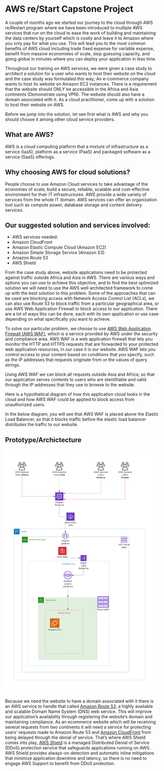 # AWS re/Start Capstone Project
A couple of months ago we started our journey to the cloud through AWS re/Restart program where we have been introduced to multiple AWS services that run on the cloud to ease the work of building and maintaining the data centers by yourself which is costly and leave it to Amazon where you only pay for what you use. This will lead you to the most common benefits of AWS cloud including trade fixed expense for variable expense, benefit from massive economiees of scale, stop guessing capacity, and going global in minutes where you can deploy your application in less time.

Throughout our training on AWS services, we were given a case study to architect a solution for a user who wants to host their website on the cloud and the case study was formulated this way; An e-commerce company wants to host its website on Amazon EC2 instances. There is a requirement that the website should ONLY be accessible in the Africa and Asia continents (Demonstrate using VPN). The website should also have a domain associated with it. As a cloud practitioner, come up with a solution to host their website on AWS.

Before we jump into the solution, let see first what is AWS and why you should choose it among other cloud service providers.

## What are AWS?
AWS is a cloud computing platform that a mixture of infrastructure as a service (IaaS), platform as a service (PaaS) and packaged software as a service (SaaS) offerings.

## Why choosing AWS for cloud solutions?
People choose to use Amazon Cloud services to take advantage of the economies of scale, build a secure, reliable, scalable and cost-effective environment for their IT infrastructures. AWS provide a wide variety of services from the whole IT domain. AWS services can offer an organization tool such as compute power, database storage and content delivery services.

## Our suggested solution and services involved:
- AWS services needed:
- Amazon CloudFront
- Amazon Elastic Compute Cloud (Amazon EC2)
- Amazon Simple Storage Service (Amazon S3)
- Amazon Route 53
- AWS Shield

From the case study above, website applications need to be protected against traffic outside Africa and Asia in AWS. There are various ways and options you can use to achieve this objective, and to find the best optimized solution we will need to use the AWS well architected framework to come up with the best solution to this problem. Some of the approaches that can be used are blocking access with Network Access Control List (ACLs), we can also use Route 53 to block traffic from a particular geographical area, or use AWS Web Application Firewall to block access to our application. There are a lot of ways this can be done, each with its own application or use case depending on what specifically you want to achieve.

To solve our particular problem, we choose to use [AWS Web Application Firewall (AWS WAF)](https://aws.amazon.com/waf), which is a service provided by AWS under the security and compliance area. AWS WAF is a web application firewall that lets you monitor the HTTP and HTTPS requests that are forwarded to your protected web application resources, in our case it is our website. AWS WAF lets you control access to your content based on conditions that you specify, such as the IP addresses that requests originate from or the values of query strings.

Using AWS WAF we can block all requests outside Asia and Africa, so that our application serves contents to users who are identifiable and valid through the IP addresses that they use to browse to the website.

Here is a hypothetical diagram of how this application cloud looks in the cloud and how AWS WAF could be applied to block access from unauthorized users.

In the below diagram, you will see that AWS WAF is placed above the Elastic Load Balancer, so that it blocks traffic before the elastic load balancer distributes the traffic to our website.

## Prototype/Archictecture

![ Architecture for how an ecommerce site can be hosted on EC2](Images/case%20study%20architecture.png "Architecture")

Because we need the website to have a domain associated with it there is an AWS service to handle that called [Amazon Route 53](https://aws.amazon.com/route53), a highly available and scalable Domain Name System (DNS) web service. This will improve our application’s availability through registering the website’s domain and maintaining compliance. As an ecommerce website which will be receiving several requests from two continents it will need a service for protecting users’ requests made to Amazon Route 53 and [Amazon CloudFront](https://aws.amazon.com/cloudfront) from being delayed through the denial of service. That’s where AWS Shield comes into play, [AWS Shield](https://aws.amazon.com/shield) is a managed Distributed Denial of Service (DDoS) protection service that safeguards applications running on AWS. AWS Shield provides always-on detection and automatic inline mitigations that minimize application downtime and latency, so there is no need to engage AWS Support to benefit from DDoS protection.

